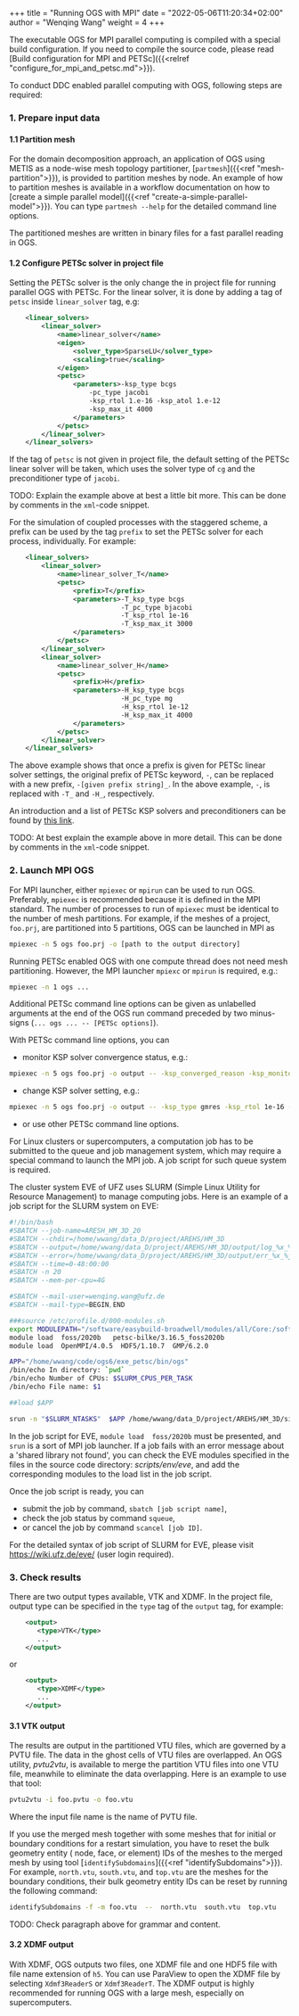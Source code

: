 +++
title = "Running OGS with MPI"
date = "2022-05-06T11:20:34+02:00"
author = "Wenqing Wang"
weight = 4
+++

<!-- vale off -->
The executable OGS for MPI parallel computing is compiled with a special
build configuration. If you need to compile the source code, please read
[Build configuration for MPI and PETSc]({{<relref "configure_for_mpi_and_petsc.md">}}).
<!-- vale on -->

To conduct DDC enabled parallel computing with OGS, following steps are required:

### 1. Prepare input data

#### 1.1 Partition mesh

For the domain decomposition approach, an application of OGS using METIS as a node-wise
 mesh topology partitioner, [`partmesh`]({{<ref
"mesh-partition">}}), is provided to partition meshes by node. An example of how
 to partition meshes is available in a workflow documentation on how to [create a simple parallel model]({{<ref
"create-a-simple-parallel-model">}}). You can type `partmesh --help` for the detailed
command line options.

The partitioned meshes are written in binary files for a fast parallel reading
 in OGS.

#### 1.2 Configure PETSc solver in project file

Setting the PETSc solver is the only change the in project file for running parallel OGS with PETSc.
For the linear solver, it is done by adding a tag of `petsc` inside `linear_solver` tag,
 e.g:

```xml
    <linear_solvers>
        <linear_solver>
            <name>linear_solver</name>
            <eigen>
                <solver_type>SparseLU</solver_type>
                <scaling>true</scaling>
            </eigen>
            <petsc>
                <parameters>-ksp_type bcgs
                    -pc_type jacobi
                    -ksp_rtol 1.e-16 -ksp_atol 1.e-12
                    -ksp_max_it 4000
                </parameters>
            </petsc>
        </linear_solver>
    </linear_solvers>
```

If the tag of `petsc` is not given in project file, the default setting of the PETSc
 linear solver will be taken, which uses the solver type of `cg` and
 the preconditioner type of `jacobi`.

 TODO: Explain the example above at best a little bit more. This can be done by comments in the `xml`-code snippet.

For the simulation of coupled processes with the staggered scheme, a prefix
can be used by the tag `prefix` to set the PETSc solver for each process, individually.
 For example:

```xml
    <linear_solvers>
        <linear_solver>
            <name>linear_solver_T</name>
            <petsc>
                <prefix>T</prefix>
                <parameters>-T_ksp_type bcgs
                            -T_pc_type bjacobi
                            -T_ksp_rtol 1e-16
                            -T_ksp_max_it 3000
                </parameters>
            </petsc>
        </linear_solver>
        <linear_solver>
            <name>linear_solver_H</name>
            <petsc>
                <prefix>H</prefix>
                <parameters>-H_ksp_type bcgs
                            -H_pc_type mg
                            -H_ksp_rtol 1e-12
                            -H_ksp_max_it 4000
                </parameters>
            </petsc>
        </linear_solver>
    </linear_solvers>
```

The above example shows that once a prefix is given for PETSc linear solver
 settings, the original prefix of PETSc
 keyword, `-`, can be replaced with a new prefix, `-[given prefix string]_`. In the
above example, `-`, is replaced with `-T_` and `-H_`, respectively.

An introduction and a list of PETSc KSP solvers and preconditioners can be found by
[this link](https://petsc.org/release/manualpages/KSP).

TODO: At best explain the example above in more detail. This can be done by comments in the `xml`-code snippet.

### 2. Launch MPI OGS

For MPI launcher, either `mpiexec` or `mpirun` can be used to run OGS.
 Preferably, `mpiexec` is recommended because it is defined in the MPI standard.
The number of processes to run of `mpiexec` must be identical to the number of
 mesh partitions.
For example, if the meshes of a project, `foo.prj`, are partitioned into 5 partitions,
 OGS can be launched in MPI as

```bash
mpiexec -n 5 ogs foo.prj -o [path to the output directory]
```

Running PETSc enabled OGS with one compute thread does not need mesh partitioning.
 However, the MPI launcher `mpiexc` or `mpirun` is required, e.g.:

```bash
mpiexec -n 1 ogs ...
```

Additional PETSc command line options can be given as unlabelled arguments at the end of the OGS run command preceded by two
minus-signs
(`... ogs ... -- [PETSc options]`).

With PETSc command line options, you can

* monitor KSP solver convergence status, e.g.:

```bash
mpiexec -n 5 ogs foo.prj -o output -- -ksp_converged_reason -ksp_monitor_true_residual
```

* change KSP solver setting, e.g.:

```bash
mpiexec -n 5 ogs foo.prj -o output -- -ksp_type gmres -ksp_rtol 1e-16 -ksp_max_it 2000
```

* or use other PETSc command line options.

For Linux clusters or supercomputers, a computation job has to be submitted to the
 queue and job management system, which may require a special command to
 launch the MPI job. A job script for such
 queue system is required.

The cluster system EVE of UFZ uses SLURM
 (Simple Linux Utility for Resource Management) to manage computing jobs.
Here is an example of a job script for the SLURM system on EVE:

```bash
#!/bin/bash
#SBATCH --job-name=ARESH_HM_3D_20
#SBATCH --chdir=/home/wwang/data_D/project/AREHS/HM_3D
#SBATCH --output=/home/wwang/data_D/project/AREHS/HM_3D/output/log_%x_%j.txt
#SBATCH --error=/home/wwang/data_D/project/AREHS/HM_3D/output/err_%x_%j.txt
#SBATCH --time=0-48:00:00
#SBATCH -n 20
#SBATCH --mem-per-cpu=4G

#SBATCH --mail-user=wenqing.wang@ufz.de
#SBATCH --mail-type=BEGIN,END

###source /etc/profile.d/000-modules.sh
export MODULEPATH="/software/easybuild-broadwell/modules/all/Core:/software/modulefiles"
module load  foss/2020b   petsc-bilke/3.16.5_foss2020b
module load  OpenMPI/4.0.5  HDF5/1.10.7  GMP/6.2.0

APP="/home/wwang/code/ogs6/exe_petsc/bin/ogs"
/bin/echo In directory: `pwd`
/bin/echo Number of CPUs: $SLURM_CPUS_PER_TASK
/bin/echo File name: $1

##load $APP

srun -n "$SLURM_NTASKS"  $APP /home/wwang/data_D/project/AREHS/HM_3D/simHM_glaciation.prj -o /home/wwang/data_D/project/AREHS/HM_3D/output
```

In the job script for EVE, `module load  foss/2020b` must be presented, and
 `srun` is a sort of MPI job launcher.
 If a job fails with an error message about a 'shared library not found', you can check
 the EVE modules specified in the files in the source code directory:
 *scripts/env/eve*, and add the corresponding modules to the load list
in the job script.

Once the job script is ready, you can

* submit the job by command, `sbatch [job script name]`,
* check the job status by command `squeue`,
* or cancel the job by command `scancel [job ID]`.

For the detailed syntax of job script of SLURM for EVE, please visit <https://wiki.ufz.de/eve/>
(user login required).

### 3. Check results

There are two output types available, VTK and XDMF.
In the project file, output type can be specified in the `type` tag of the `output` tag,
for example:

```xml
    <output>
       <type>VTK</type>
       ...
    </output>
```

or

```xml
    <output>
       <type>XDMF</type>
       ...
    </output>
```

#### 3.1 VTK output

The results are output in the partitioned VTU files, which are governed by
 a PVTU file. The data in the ghost cells of VTU files are overlapped.
An OGS utility, *pvtu2vtu*, is available to merge the partition VTU files into one VTU file,
meanwhile to eliminate the data overlapping. Here is an example to use that tool:

```bash
pvtu2vtu -i foo.pvtu -o foo.vtu
```

Where the input file name is the name of PVTU file.

If you use the merged mesh together with some meshes that for
 initial or boundary conditions for a restart simulation,  you have to reset
 the bulk geometry entity
 ( node, face, or element) IDs of the meshes to the merged mesh by using tool
  [`identifySubdomains`]({{<ref "identifySubdomains">}}).
For example, `north.vtu`, `south.vtu`, and `top.vtu` are the meshes for the
 boundary conditions, their bulk geometry entity IDs can be reset by running
 the following command:

```bash
identifySubdomains -f -m foo.vtu  --  north.vtu  south.vtu  top.vtu
```

TODO: Check paragraph above for grammar and content.

#### 3.2 XDMF output

With XDMF, OGS outputs two files, one XDMF file and one HDF5 file with file name
 extension of `h5`. You can use ParaView to open the XDMF file by selecting
 `Xdmf3ReaderS` or `Xdmf3ReaderT`. The XDMF output is highly recommended for
  running OGS with a large mesh, especially on supercomputers.
